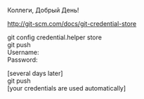 Коллеги, Добрый День!   

http://git-scm.com/docs/git-credential-store  

git config credential.helper store  
git push  
Username: <type your username>  
Password: <type your password>  

[several days later]  
git push  
[your credentials are used automatically]  
